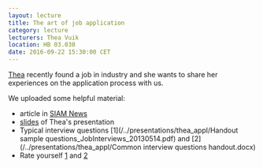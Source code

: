 ```yaml
---
layout: lecture
title: The art of job application
category: lecture
lecturers: Thea Vuik
location: HB 03.030
date: 2016-09-22 15:30:00 CET
---
```


[Thea] recently found a job in industry and she wants to share her experiences on the application
process with us.

We uploaded some helpful material:

* article in [SIAM News]
* [slides](/../presentations/thea_appl/Presentation.pdf) of Thea's presentation
* Typical interview questions [1](/../presentations/thea_appl/Handout sample questions_JobInterviews_20130514.pdf) and [2](/../presentations/thea_appl/Common interview questions handout.docx) 
* Rate yourself [1](/../presentations/thea_appl/Priorconditions.pdf) and [2](/../presentations/thea_appl/Rating_your_skills.xls)

[Thea]: http://ta.twi.tudelft.nl/nw/users/mjvuik/
[SIAM News]: https://sinews.siam.org/DetailsPage/TabId/900/ArtMID/2243/ArticleID/928/Careers-Outside-Academia-How-Should-Math-and-Applied-Math-Students-Prepare.aspx
